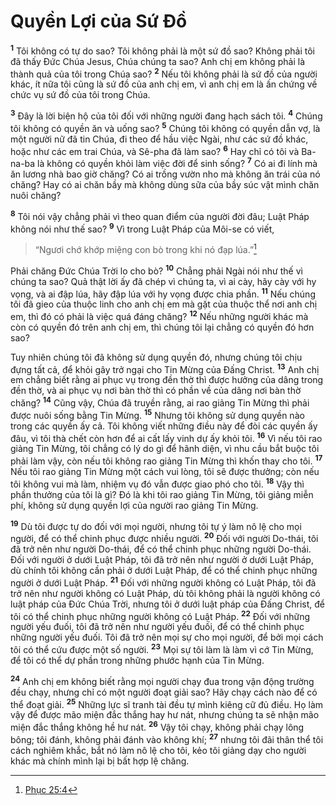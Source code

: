 # Quyền Lợi của Sứ Ðồ
<sup><b>1</b></sup> Tôi không có tự do sao? Tôi không phải là một sứ đồ sao? Không phải tôi đã thấy Ðức Chúa Jesus, Chúa chúng ta sao? Anh chị em không phải là thành quả của tôi trong Chúa sao? <sup><b>2</b></sup> Nếu tôi không phải là sứ đồ của người khác, ít nữa tôi cũng là sứ đồ của anh chị em, vì anh chị em là ấn chứng về chức vụ sứ đồ của tôi trong Chúa.

<sup><b>3</b></sup> Ðây là lời biện hộ của tôi đối với những người đang hạch sách tôi. <sup><b>4</b></sup> Chúng tôi không có quyền ăn và uống sao? <sup><b>5</b></sup> Chúng tôi không có quyền dẫn vợ, là một người nữ đã tin Chúa, đi theo để hầu việc Ngài, như các sứ đồ khác, hoặc như các em trai Chúa, và Sê-pha đã làm sao? <sup><b>6</b></sup> Hay chỉ có tôi và Ba-na-ba là không có quyền khỏi làm việc đời để sinh sống? <sup><b>7</b></sup> Có ai đi lính mà ăn lương nhà bao giờ chăng? Có ai trồng vườn nho mà không ăn trái của nó chăng? Hay có ai chăn bầy mà không dùng sữa của bầy súc vật mình chăn nuôi chăng?

<sup><b>8</b></sup> Tôi nói vậy chẳng phải vì theo quan điểm của người đời đâu; Luật Pháp không nói như thế sao? <sup><b>9</b></sup> Vì trong Luật Pháp của Môi-se có viết,


> “Ngươi chớ khớp miệng con bò trong khi nó đạp lúa.”[^1*]
>

Phải chăng Ðức Chúa Trời lo cho bò? <sup><b>10</b></sup> Chẳng phải Ngài nói như thế vì chúng ta sao? Quả thật lời ấy đã chép vì chúng ta, vì ai cày, hãy cày với hy vọng, và ai đập lúa, hãy đập lúa với hy vọng được chia phần. <sup><b>11</b></sup> Nếu chúng tôi đã gieo của thuộc linh cho anh chị em mà gặt của thuộc thể nơi anh chị em, thì đó có phải là việc quá đáng chăng? <sup><b>12</b></sup> Nếu những người khác mà còn có quyền đó trên anh chị em, thì chúng tôi lại chẳng có quyền đó hơn sao?

Tuy nhiên chúng tôi đã không sử dụng quyền đó, nhưng chúng tôi chịu đựng tất cả, để khỏi gây trở ngại cho Tin Mừng của Ðấng Christ. <sup><b>13</b></sup> Anh chị em chẳng biết rằng ai phục vụ trong đền thờ thì được hưởng của dâng trong đền thờ, và ai phục vụ nơi bàn thờ thì có phần về của dâng nơi bàn thờ chăng? <sup><b>14</b></sup> Cũng vậy, Chúa đã truyền rằng, ai rao giảng Tin Mừng thì phải được nuôi sống bằng Tin Mừng. <sup><b>15</b></sup> Nhưng tôi không sử dụng quyền nào trong các quyền ấy cả. Tôi không viết những điều này để đòi các quyền ấy đâu, vì tôi thà chết còn hơn để ai cất lấy vinh dự ấy khỏi tôi. <sup><b>16</b></sup> Vì nếu tôi rao giảng Tin Mừng, tôi chẳng có lý do gì để hãnh diện, vì nhu cầu bắt buộc tôi phải làm vậy, còn nếu tôi không rao giảng Tin Mừng thì khốn thay cho tôi. <sup><b>17</b></sup> Nếu tôi rao giảng Tin Mừng một cách vui lòng, tôi sẽ được thưởng; còn nếu tôi không vui mà làm, nhiệm vụ đó vẫn được giao phó cho tôi. <sup><b>18</b></sup> Vậy thì phần thưởng của tôi là gì? Ðó là khi tôi rao giảng Tin Mừng, tôi giảng miễn phí, không sử dụng quyền lợi của người rao giảng Tin Mừng.

<sup><b>19</b></sup> Dù tôi được tự do đối với mọi người, nhưng tôi tự ý làm nô lệ cho mọi người, để có thể chinh phục được nhiều người. <sup><b>20</b></sup> Ðối với người Do-thái, tôi đã trở nên như người Do-thái, để có thể chinh phục những người Do-thái. Ðối với người ở dưới Luật Pháp, tôi đã trở nên như người ở dưới Luật Pháp, dù chính tôi không cần phải ở dưới Luật Pháp, để có thể chinh phục những người ở dưới Luật Pháp. <sup><b>21</b></sup> Ðối với những người không có Luật Pháp, tôi đã trở nên như người không có Luật Pháp, dù tôi không phải là người không có luật pháp của Ðức Chúa Trời, nhưng tôi ở dưới luật pháp của Ðấng Christ, để tôi có thể chinh phục những người không có Luật Pháp. <sup><b>22</b></sup> Ðối với những người yếu đuối, tôi đã trở nên như người yếu đuối, để có thể chinh phục những người yếu đuối. Tôi đã trở nên mọi sự cho mọi người, để bởi mọi cách tôi có thể cứu được một số người. <sup><b>23</b></sup> Mọi sự tôi làm là làm vì cớ Tin Mừng, để tôi có thể dự phần trong những phước hạnh của Tin Mừng.

<sup><b>24</b></sup> Anh chị em không biết rằng mọi người chạy đua trong vận động trường đều chạy, nhưng chỉ có một người đoạt giải sao? Hãy chạy cách nào để có thể đoạt giải. <sup><b>25</b></sup> Những lực sĩ tranh tài đều tự mình kiêng cữ đủ điều. Họ làm vậy để được mão miện đắc thắng hay hư nát, nhưng chúng ta sẽ nhận mão miện đắc thắng không hề hư nát. <sup><b>26</b></sup> Vậy tôi chạy, không phải chạy lông bông; tôi đánh, không phải đánh vào không khí; <sup><b>27</b></sup> nhưng tôi đãi thân thể tôi cách nghiêm khắc, bắt nó làm nô lệ cho tôi, kẻo tôi giảng dạy cho người khác mà chính mình lại bị bất hợp lệ chăng.

[^1*]: [Phục 25:4](/passage/?search=Deut.25.4\&version=BD2011)